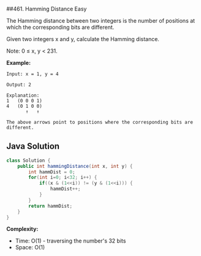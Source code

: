 ##461. Hamming Distance
Easy

The Hamming distance between two integers is the number of positions at which the corresponding bits are different.

Given two integers x and y, calculate the Hamming distance.

Note:
0 ≤ x, y < 231.

**Example:**
```
Input: x = 1, y = 4

Output: 2

Explanation:
1   (0 0 0 1)
4   (0 1 0 0)
       ↑   ↑

The above arrows point to positions where the corresponding bits are different.
```

## Java Solution
```java
class Solution {
    public int hammingDistance(int x, int y) {
        int hammDist = 0;
        for(int i=0; i<32; i++) {
            if((x & (1<<i)) != (y & (1<<i))) {
                hammDist++;
            }
        }
        return hammDist;
    }
}
```

**Complexity:**
* Time: O(1) - traversing the number's 32 bits
* Space: O(1)